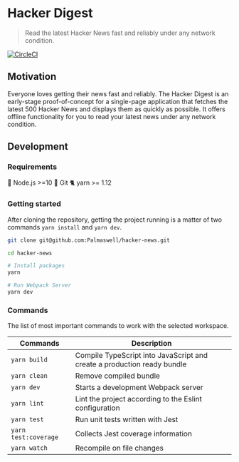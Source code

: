 # Hacker Digest

> Read the latest Hacker News fast and reliably under any network condition.

[![CircleCI](https://circleci.com/gh/Palmaswell/hacker-news.svg?style=svg)](https://circleci.com/gh/Palmaswell/hacker-news)

## Motivation

Everyone loves getting their news fast and reliably. The Hacker Digest is an early-stage proof-of-concept for a single-page application that fetches the latest 500 Hacker News and displays them as quickly as possible. It offers offline functionality for you to read your latest news under any network condition.

## Development

### Requirements

🚀 Node.js >=10
🌲 Git
🐈 yarn >= 1.12

### Getting started

After cloning the repository, getting the project running is a matter of two commands `yarn install` and `yarn dev`.

```sh
git clone git@github.com:Palmaswell/hacker-news.git

cd hacker-news

# Install packages
yarn

# Run Webpack Server
yarn dev
```

### Commands

The list of most important commands to work with the selected workspace.

| Commands             | Description                                                             |
| -------------------- | ----------------------------------------------------------------------- |
| `yarn build`         | Compile TypeScript into JavaScript and create a production ready bundle |
| `yarn clean`         | Remove compiled bundle                                                  |
| `yarn dev`           | Starts a development Webpack server                                     |
| `yarn lint`          | Lint the project according to the Eslint configuration                  |
| `yarn test`          | Run unit tests written with Jest                                        |
| `yarn test:coverage` | Collects Jest coverage information                                      |
| `yarn watch`         | Recompile on file changes                                               |
